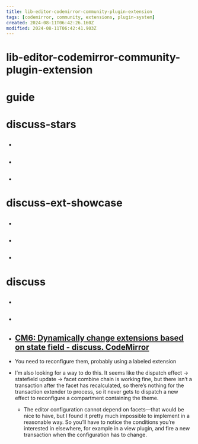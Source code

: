 ```yaml
---
title: lib-editor-codemirror-community-plugin-extension
tags: [codemirror, community, extensions, plugin-system]
created: 2024-08-11T06:42:26.160Z
modified: 2024-08-11T06:42:41.903Z
---
```


# lib-editor-codemirror-community-plugin-extension

# guide

# discuss-stars
- ## 

- ## 

- ## 
# discuss-ext-showcase
- ## 

- ## 

- ## 
# discuss
- ## 

- ## 

- ## [CM6: Dynamically change extensions based on state field - discuss. CodeMirror](https://discuss.codemirror.net/t/cm6-dynamically-change-extensions-based-on-state-field/2941)
- You need to reconfigure them, probably using a labeled extension
- I’m also looking for a way to do this. It seems like the dispatch effect → statefield update → facet combine chain is working fine, but there isn’t a transaction after the facet has recalculated, so there’s nothing for the transaction extender to process, so it never gets to dispatch a new effect to reconfigure a compartment containing the theme.
  - The editor configuration cannot depend on facets—that would be nice to have, but I found it pretty much impossible to implement in a reasonable way. So you’ll have to notice the conditions you’re interested in elsewhere, for example in a view plugin, and fire a new transaction when the configuration has to change.
